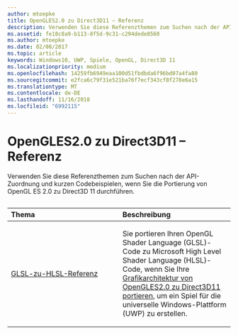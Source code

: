 ```yaml
---
author: mtoepke
title: OpenGLES2.0 zu Direct3D11 – Referenz
description: Verwenden Sie diese Referenzthemen zum Suchen nach der API-Zuordnung und kurzen Codebeispielen, wenn Sie die Portierung von OpenGLES2.0 zu Direct3D11 durchführen.
ms.assetid: fe18c8a9-b113-8f5d-9c31-c294dede8560
ms.author: mtoepke
ms.date: 02/08/2017
ms.topic: article
keywords: Windows10, UWP, Spiele, OpenGL, Direct3D 11
ms.localizationpriority: medium
ms.openlocfilehash: 14259fb6949eaa100d51fbdbda6f96bd07a4fa80
ms.sourcegitcommit: e2fca6c79f31e521ba76f7ecf343cf8f278e6a15
ms.translationtype: MT
ms.contentlocale: de-DE
ms.lasthandoff: 11/16/2018
ms.locfileid: "6992115"
---
```

# <a name="opengl-es-20-to-direct3d-11-reference"></a>OpenGLES2.0 zu Direct3D11 – Referenz



Verwenden Sie diese Referenzthemen zum Suchen nach der API-Zuordnung und kurzen Codebeispielen, wenn Sie die Portierung von OpenGL ES 2.0 zu Direct3D 11 durchführen.
## 
<table>
<colgroup>
<col width="50%" />
<col width="50%" />
</colgroup>
<thead>
<tr class="header">
<th align="left">Thema</th>
<th align="left">Beschreibung</th>
</tr>
</thead>
<tbody>
<tr class="odd">
<td align="left"><p><a href="glsl-to-hlsl-reference.md">GLSL-zu-HLSL-Referenz</a></p></td>
<td align="left"><p>Sie portieren Ihren OpenGL Shader Language (GLSL)-Code zu Microsoft High Level Shader Language (HLSL)-Code, wenn Sie Ihre <a href="port-from-opengl-es-2-0-to-directx-11-1.md">Grafikarchitektur von OpenGLES2.0 zu Direct3D11 portieren</a>, um ein Spiel für die universelle Windows-Plattform (UWP) zu erstellen.</p></td>
</tr>
</tbody>
</table>

 

 

 




